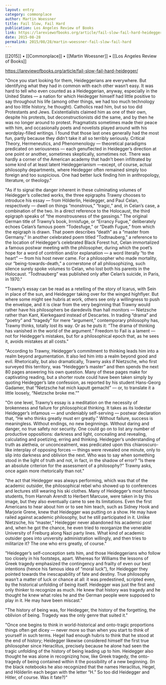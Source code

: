 ```yaml
---
layout: entry
category: commonplace
author: Martin Woessner
title: Fail Slow, Fail Hard
publication: Los Angeles Review of Books
link: https://lareviewofbooks.org/article/fail-slow-fail-hard-heidegger/
date: 2015-08-28
permalink: 2015/08/28/martin-woessner-fail-slow-fail-hard
---
```


[[2015]] • [[Commonplace]] • [[Martin Woessner]] • [[Los Angeles Review of Books]]

https://lareviewofbooks.org/article/fail-slow-fail-hard-heidegger/

"Once you start looking for them, Heideggerians are everywhere. But identifying what they had in common with each other wasn’t easy. It was hard to tell who even counted as a Heideggerian, anyway, especially in the United States — a nation for which Heidegger himself had little positive to say throughout his life (among other things, we had too much technology and too little history, he thought). Catholics read him, but so too did Protestants and Jews. Existentialists claimed him as one of their own, despite his protests, but deconstructionists did the same, and by then he was no longer around to protest. Pragmatists sometimes made their peace with him, and occasionally poets and novelists played around with his wordplay-filled writings. I found that those last ones generally had the most fun, partly because they didn’t take it all so terribly seriously. Critical Theory, Hermeneutics, and Phenomenology — theoretical paradigms predicated on seriousness — each genuflected in Heidegger’s direction at one point or another, sometimes skeptically, sometimes not. There was hardly a corner of the American academy that hadn’t been infiltrated by some kind of at least latent Heideggerianism —except, of course, actual philosophy departments, where Heidegger often remained simply too foreign and too suspicious. One had better luck finding him in anthropology, literature, or theology."
 
"As if to signal the danger inherent in these culminating volumes of Heidegger’s collected works, the three epigraphs Trawny chooses to introduce his essay — from Hölderlin, Heidegger, and Paul Celan, respectively — dwell on things “monstrous,” “tragic,” and, in Celan’s case, a combination of the two. In a direct reference to the Holocaust, the third epigraph speaks of “the monstrousness of the gassings.” The original German title of Trawny’s book, Irrnisfuge, or “Errancy Fugue,” deliberately echoes Celan’s famous poem “Todesfuge,” or “Death Fugue,” from which the epigraph is drawn. That poem describes “death” as a “master from Germany.” In another celebrated poem titled “Todtnauberg,” a reference to the location of Heidegger’s celebrated Black Forest hut, Celan immortalized a famous postwar meeting with the philosopher, during which the poet’s hope for a word of contrition and/or explanation — a word literally “to the heart” — from his host never came. For a philosopher who made mortality, our “being-towards-death,” a cornerstone of all philosophizing, such silence surely spoke volumes to Celan, who lost both his parents in the Holocaust. “Todtnauberg” was published only after Celan’s suicide, in Paris, in 1970."

"Trawny’s essay can be read as a retelling of the story of Icarus, with Sein in place of the sun, and Heidegger taking over for the winged highflyer. But where some might see hubris at work, others see only a willingness to push the envelope, and it is clear from the very beginning that Trawny would rather have his philosophers be daredevils than hall monitors — Nietzsche rather than Kant, Kierkegaard instead of Descartes. In trading “drama” and “poetry” and “tragedy” for mere “argument,” contemporary philosophy has, Trawny thinks, totally lost its way. Or as he puts it: “The drama of thinking has vanished in the world of the argument.” Freedom to Fail is a lament — not for Heidegger’s mistakes, but for a philosophical epoch that, as he sees it, avoids mistakes at all costs."

"According to Trawny, Heidegger’s commitment to thinking leads him into a realm beyond argumentation. It also led him into a realm beyond good and evil. Rhetorically, but also dramatically, Trawny asks if Nietzsche, who first surveyed this territory, was “Heidegger’s master” and then spends the next 80 pages answering his own question. Many of these pages make for captivating reading, but a shorter route could have been taken simply by quoting Heidegger’s late confession, as reported by his student Hans-Georg Gadamer, that “Nietzsche hat mich kaputt gemacht” — or, to translate it a little loosely, “Nietzsche broke me.”"

"On one level, Trawny’s essay is a meditation on the necessity of brokenness and failure for philosophical thinking. It takes as its lodestar Heidegger’s infamous — and undeniably self-serving — postwar declaration that, “He who thinks greatly must err greatly.” Without failure, success is meaningless. Without endings, no new beginnings. Without daring and danger, no true safety nor security. One could go on to list any number of productive oppositions: darkness and light, concealing and revealing, calculating and poetizing, erring and thinking. Heidegger’s understanding of truth as aletheia, or unconcealment, was predicated upon this chiaroscuro-like interplay of opposing forces — things were revealed one minute, only to slip into darkness and oblivion the next. Who was to say when something stood in the light of truth and not, in fact, in the shadow of error? “Is there an absolute criterion for the assessment of a philosophy?” Trawny asks, once again more rhetorically than not."

"the act that Heidegger was always performing, which was that of the academic outsider, the philosophical rebel who showed up to conferences and lectures still wearing his ski clothes. Many of Heidegger’s most famous students, from Hannah Arendt to Herbert Marcuse, were taken in by this image, but they also eventually came to see its limitations. Even the first Americans to hear about him or to see him teach, such as Sidney Hook and Marjorie Grene, knew that Heidegger was putting on a show. He may have railed against academic philosophy, but he still participated in it. Unlike Nietzsche, his “master,” Heidegger never abandoned his academic post and, when he got the chance, he even tried to reorganize the venerable University of Freiburg along Nazi party lines. What kind of academic outsider goes into university administration willingly, and then tries to militarize it? The one who errs greatly, of course."

"Heidegger’s self-conception sets him, and those Heideggerians who follow too closely in his footsteps, apart. Whereas for Williams the lessons of Greek tragedy emphasized the contingency and frailty of even our best intentions (hence his famous idea of “moral luck”), for Heidegger they pointed towards the inescapability of fate and destiny. True philosophy wasn’t a matter of luck or chance at all: it was predestined, scripted even, by the historical unfolding of being itself. Heidegger was just the first and only thinker to recognize as much. He knew that history was tragedy and he thought he knew what roles he and the German people were supposed to play in it. He may have been miscast."
 
"The history of being was, for Heidegger, the history of the forgetting, the oblivion of being. Tragedy was the only genre that suited it."

"Once one begins to think in world-historical and onto-tragic proportions things often get dicey — never more so than when you start to think of yourself in such terms. Hegel had enough hubris to think that he stood at the end of history; Heidegger likewise considered himself the first true philosopher since Heraclitus, precisely because he alone had seen the tragic unfolding of the history of being leading up to him. Heidegger also thought he was alone in recognizing how, like Greek tragedy, the onto-tragedy of being contained within it the possibility of a new beginning. (In the black notebooks he also recognized that the names Heraclitus, Hegel, and Hölderlin each began with the letter “H.” So too did Heidegger and Hitler, of course. Was it fate?)"
